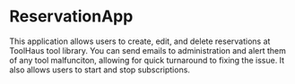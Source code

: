 # ReservationApp

This application allows users to create, edit, and delete reservations at ToolHaus tool library. You can send emails to administration and alert them of any tool malfunciton, allowing for quick turnaround to fixing the issue.  It also allows users to start and stop subscriptions.
